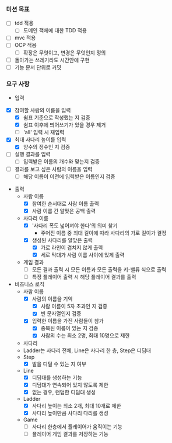 ### 미션 목표
* [ ] tdd 적용
  * [ ] 도메인 객체에 대한 TDD 적용
* [ ] mvc 적용
* [ ] OCP 적용
  * [ ] 확장은 무엇이고, 변경은 무엇인지 정의
* [ ] 돌아가는 쓰레기라도 시간안에 구현
* [ ] 기능 문서 단위로 커밋

### 요구 사항
- 입력
* [x] 참여할 사람의 이름을 입력
  * [x] 쉼표 기준으로 작성했는 지 검증
  * [x] 쉼표 이후에 띄어쓰기가 있을 경우 제거
  * [ ] 'all' 입력 시 재입력
* [x] 최대 사다리 높이를 입력
  * [x] 양수의 정수인 지 검증
* [ ] 실행 결과를 입력
  * [ ] 입력받은 이름의 개수와 맞는지 검증
* [ ] 결과를 보고 싶은 사람의 이름을 입력
  * [ ] 해당 이름이 이전에 입력받은 이름인지 검증
  
- 출력
  - 사람 이름
    * [x] 참여한 순서대로 사람 이름 출력
    * [x] 사람 이름 간 알맞은 공백 출력
  - 사다리 이름
    * [x] '사다리 폭도 넓어져야 한다'의 의미 찾기
      - 주어진 이름 중 최대 길이에 따라 사다리의 가로 길이가 결정
    * [x] 생성된 사다리를 알맞은 출력
      * [x] 가로 라인이 겹치지 않게 출력
      * [x] 세로 막대가 사람 이름 사이에 있게 출력
  - 게임 결과
    - [ ] 모든 결과 출력 시 모든 이름과 모든 출력을 키-밸류 식으로 출력
    - [ ] 특정 플레이어 출력 시 해당 플레이어 결과를 출력
- 비즈니스 로직
  - 사람 이름
    * [x] 사람의 이름을 기억
      * [x] 사람 이름이 5자 초과인 지 검증
      * [x] 빈 문자열인지 검증
    * [x] 입력한 이름을 가진 사람들이 참가
      * [x] 중복된 이름이 있는 지 검증
      * [x] 사람의 수는 최소 2명, 최대 10명으로 제한
  - 사다리
  - Ladder는 사다리 전체, Line은 사다리 한 층, Step은 디딤대
  - Step
    * [x] 발을 디딜 수 있는 지 여부
  - Line
    * [x] 디딤대를 생성하는 기능
    * [x] 디딤대가 연속되어 있지 않도록 제한
    * [x] 없는 경우, 랜덤한 디딤대 생성
  - Ladder
    * [x] 사다리 높이는 최소 2개, 최대 10개로 제한
    * [x] 사다리 높이만큼 사다리 다리를 생성
  - Game
    * [ ] 사다리 한층에서 플레이어가 움직이는 기능
    * [ ] 플레이어 게임 결과를 저장하는 기능
